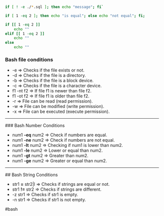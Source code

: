 ```bash
if [ ! -e ./*.sql ]; then echo "message"; fi`
```

```bash
if [ 1 -eq 2 ]; then echo "is equal"; else echo "not equal"; fi;
```

```bash
if [[ 1 -eq 2 ]]
	echo ""
elif [[ 1 -eq 2 ]]
	echo ""
else
	echo ""
```

### Bash file conditions 

* -e => Checks if the file exists or not.
* -d => Checks if the file is a directory.
* -b => Checks if the file is a block device.
* -c => Checks if the file is a character device.
* f1 -nt f2 => If file f1 is newer than file f2.
* f1 -ot f2 => If file f1 is older than file f2.
* -r => File can be read (read permission).
* -w => File can be modified (write permission).
* -x => File can be executed (execute permission).

<hr>
### Bash Number Conditions

* num1 **-eq** num2 => Check if numbers are equal.
* num1 **-ne** num2 => Check if numbers are not equal.
* num1 **-lt** num2 => Checking if num1 is lower than num2.
* num1 **-le** num2 => Lower or equal than num2.
* num1 **-gt** num2 => Greater than num2.
* num1 **-ge** num2 => Greater or equal than num2.

<hr>
## Bash String Conditions

* str1 **=** str2|l => Checks if strings are equal or not.
* str1 **!=** str2 => Checks if strings are different.
* -z str1 => Checks if str1 is empty.
* -n str1 => Checks if str1 is not empty.

#bash 
